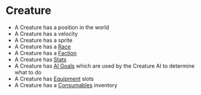 # Creature

* A Creature has a position in the world
* A Creature has a velocity
* A Creature has a sprite
* A Creature has a [Race](race.md)
* A Creature has a [Faction](faction.md)
* A Creature has [Stats](stats.md)
* A Creature has [AI Goals](aiGoals.md) which are used by the Creature AI to determine what to do
* A Creature has [Equipment](equipment.md) slots
* A Creature has a [Consumables](consumable.md) inventory
